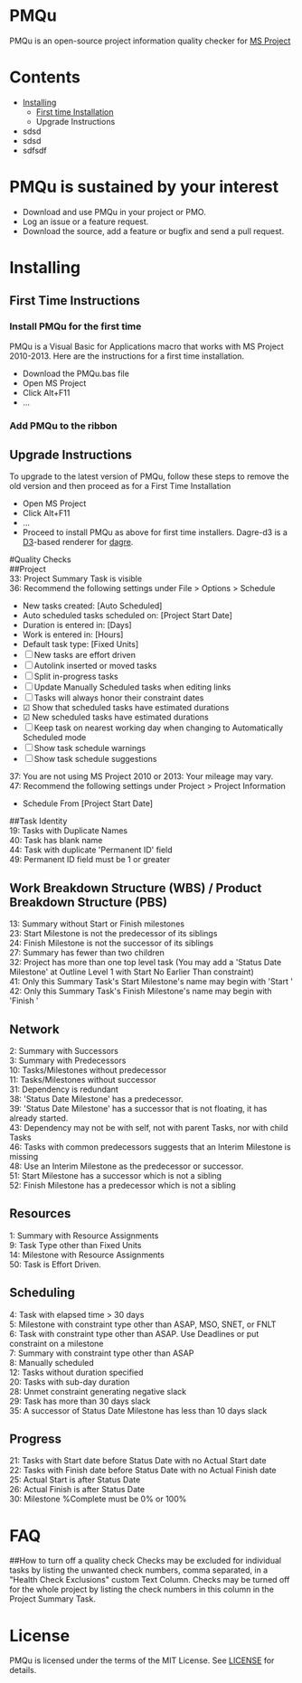 ﻿# PMQu
PMQu is an open-source project information quality checker for [MS Project](https://products.office.com/en-us/Project)

# Contents
- [Installing](#installing)
    - [First time Installation](#first-time-installation) 
    - Upgrade Instructions
- sdsd
- sdsd
- sdfsdf

# PMQu is sustained by your interest
* Download and use PMQu in your project or PMO.
* Log an issue or a feature request.
* Download the source, add a feature or bugfix and send a pull request.

# Installing
## First Time Instructions
### Install PMQu for the first time
PMQu is a Visual Basic for Applications macro that works with MS Project 2010-2013.  Here are the instructions for a first time installation.
* Download the PMQu.bas file
* Open MS Project
* Click Alt+F11
* ...

### Add PMQu to the ribbon

## Upgrade Instructions
To upgrade to the latest version of PMQu, follow these steps to remove the old version and then proceed as for a First Time Installation
* Open MS Project
* Click Alt+F11
* ...
* Proceed to install PMQu as above for first time installers.
Dagre-d3 is a [D3](http://d3js.org)-based renderer for [dagre](https://github.com/cpettitt/dagre).

#Quality Checks   
##Project  
33: Project Summary Task is visible  
36: Recommend the following settings under File > Options > Schedule  
- New tasks created: [Auto Scheduled]  
- Auto scheduled tasks scheduled on: [Project Start Date]  
- Duration is entered in: [Days]  
- Work is entered in: [Hours]  
- Default task type: [Fixed Units]  
- ☐ New tasks are effort driven  
- ☐ Autolink inserted or moved tasks  
- ☐ Split in-progress tasks  
- ☐ Update Manually Scheduled tasks when editing links  
- ☐ Tasks will always honor their constraint dates  
- ☑ Show that scheduled tasks have estimated durations  
- ☑ New scheduled tasks have estimated durations  
- ☐ Keep task on nearest working day when changing to Automatically Scheduled mode  
- ☐ Show task schedule warnings  
- ☐ Show task schedule suggestions  

37: You are not using MS Project 2010 or 2013: Your mileage may vary.  
47: Recommend the following settings under Project > Project Information  
- Schedule From [Project Start Date]  

##Task Identity  
19: Tasks with Duplicate Names  
40: Task has blank name  
44: Task with duplicate 'Permanent ID' field  
49: Permanent ID field must be 1 or greater  

## Work Breakdown Structure (WBS) / Product Breakdown Structure (PBS)  
13: Summary without Start or Finish milestones  
23: Start Milestone is not the predecessor of its siblings  
24: Finish Milestone is not the successor of its siblings  
27: Summary has fewer than two children  
32: Project has more than one top level task (You may add a 'Status Date Milestone' at Outline Level 1 with Start No Earlier Than constraint)  
41: Only this Summary Task's Start Milestone's name may begin with 'Start '  
42: Only this Summary Task's Finish Milestone's name may begin with 'Finish '  

## Network  
2: Summary with Successors  
3: Summary with Predecessors  
10: Tasks/Milestones without predecessor  
11: Tasks/Milestones without successor  
31: Dependency is redundant  
38: 'Status Date Milestone' has a predecessor.  
39: 'Status Date Milestone' has a successor that is not floating, it has already started.  
43: Dependency may not be with self, not with parent Tasks, nor with child Tasks  
46: Tasks with common predecessors suggests that an Interim Milestone is missing  
48: Use an Interim Milestone as the predecessor or successor.  
51: Start Milestone has a successor which is not a sibling  
52: Finish Milestone has a predecessor which is not a sibling  

## Resources  
1: Summary with Resource Assignments  
9: Task Type other than Fixed Units  
14: Milestone with Resource Assignments  
50: Task is Effort Driven.  

## Scheduling  
4: Task with elapsed time > 30 days  
5: Milestone with constraint type other than ASAP, MSO, SNET, or FNLT  
6: Task with constraint type other than ASAP. Use Deadlines or put constraint on a milestone  
7: Summary with constraint type other than ASAP  
8: Manually scheduled  
12: Tasks without duration specified  
20: Tasks with sub-day duration  
28: Unmet constraint generating negative slack  
29: Task has more than 30 days slack  
35: A successor of Status Date Milestone has less than 10 days slack  

## Progress  
21: Tasks with Start date before Status Date with no Actual Start date  
22: Tasks with Finish date before Status Date with no Actual Finish date  
25: Actual Start is after Status Date  
26: Actual Finish is after Status Date  
30: Milestone %Complete must be 0% or 100%  

# FAQ
##How to turn off a quality check
Checks may be excluded for individual tasks by listing the unwanted check numbers, comma separated, in a "Health Check Exclusions" custom Text Column. Checks may be turned off for the whole project by listing the check numbers in this column in the Project Summary Task.  
# License

PMQu is licensed under the terms of the MIT License. See [LICENSE](/cpettitt/dagre/blob/master/LICENSE) for details.
